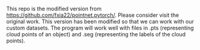 This repo is the modified version from https://github.com/fxia22/pointnet.pytorch/. Please consider visit the original work.
This version has been modified so that we can work with our custom datasets. The program will work well with files in .pts (representing cloud points of an object) and .seg (representing the labels of the cloud points).
